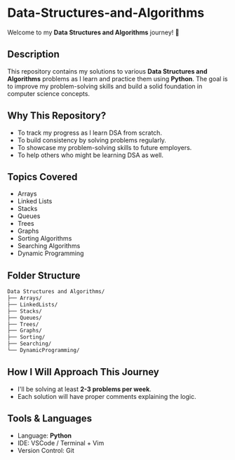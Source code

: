 # Data-Structures-and-Algorithms


Welcome to my **Data Structures and Algorithms** journey! 🚀

## Description
This repository contains my solutions to various **Data Structures and Algorithms** problems as I learn and practice them using **Python**. The goal is to improve my problem-solving skills and build a solid foundation in computer science concepts.

## Why This Repository?
- To track my progress as I learn DSA from scratch.
- To build consistency by solving problems regularly.
- To showcase my problem-solving skills to future employers.
- To help others who might be learning DSA as well.

## Topics Covered
- Arrays
- Linked Lists
- Stacks
- Queues
- Trees
- Graphs
- Sorting Algorithms
- Searching Algorithms
- Dynamic Programming

## Folder Structure
```bash
Data Structures and Algorithms/
├── Arrays/
├── LinkedLists/
├── Stacks/
├── Queues/
├── Trees/
├── Graphs/
├── Sorting/
├── Searching/
└── DynamicProgramming/
```

## How I Will Approach This Journey
- I'll be solving at least **2-3 problems per week**.
- Each solution will have proper comments explaining the logic.



## Tools & Languages
- Language: **Python**
- IDE: VSCode / Terminal + Vim
- Version Control: Git



